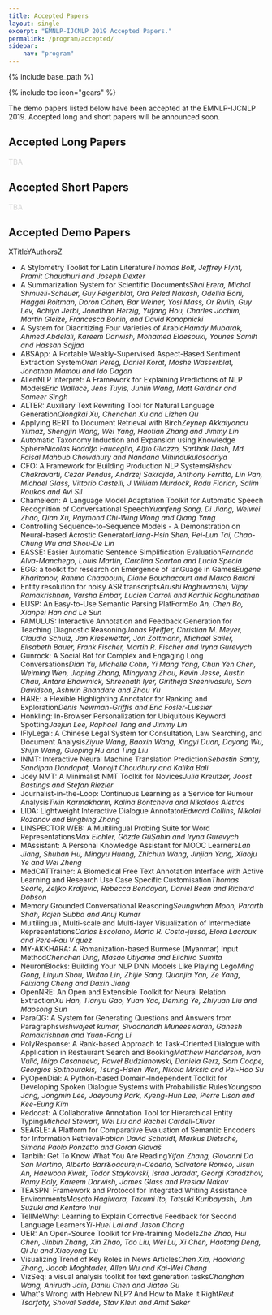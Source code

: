 ```yaml
---
title: Accepted Papers
layout: single
excerpt: "EMNLP-IJCNLP 2019 Accepted Papers."
permalink: /program/accepted/
sidebar:
    nav: "program"
---
```

{% include base_path %}

{% include toc icon="gears" %}

The demo papers listed below have been accepted at the EMNLP-IJCNLP 2019. Accepted long and short papers will be announced soon.



## Accepted Long Papers

<span style="color: lightgray">TBA</span>



## Accepted Short Papers

<span style="color: lightgray">TBA</span>



## Accepted Demo Papers

XTitleYAuthorsZ
- A Stylometry Toolkit for Latin Literature<i>Thomas Bolt, Jeffrey Flynt, Pramit Chaudhuri and Joseph Dexter</i>
- A Summarization System for Scientific Documents<i>Shai Erera, Michal Shmueli-Scheuer, Guy Feigenblat, Ora Peled Nakash, Odellia Boni, Haggai Roitman, Doron Cohen, Bar Weiner, Yosi Mass, Or Rivlin, Guy Lev, Achiya Jerbi, Jonathan Herzig, Yufang Hou, Charles Jochim, Martin Gleize, Francesca Bonin, and David Konopnicki</i>
- A System for Diacritizing Four Varieties of Arabic<i>Hamdy Mubarak, Ahmed Abdelali, Kareem Darwish, Mohamed Eldesouki, Younes Samih and Hassan Sajjad</i>
- ABSApp: A Portable Weakly-Supervised Aspect-Based Sentiment Extraction System<i>Oren Pereg, Daniel Korat, Moshe Wasserblat, Jonathan Mamou and Ido Dagan</i>
- AllenNLP Interpret: A Framework for Explaining Predictions of NLP Models<i>Eric Wallace, Jens Tuyls, Junlin Wang, Matt Gardner and Sameer Singh</i>
- ALTER: Auxiliary Text Rewriting Tool for Natural Language Generation<i>Qiongkai Xu, Chenchen Xu and Lizhen Qu</i>
- Applying BERT to Document Retrieval with Birch<i>Zeynep Akkalyoncu Yilmaz, Shengjin Wang, Wei Yang, Haotian Zhang and Jimmy Lin</i>
- Automatic Taxonomy Induction and Expansion using Knowledge Sphere<i>Nicolas Rodolfo Fauceglia, Alfio Gliozzo, Sarthak Dash, Md. Faisal Mahbub Chowdhury and Nandana Mihindukulasooriya</i>
- CFO: A Framework for Building Production NLP Systems<i>Rishav Chakravarti, Cezar Pendus, Andrzej Sakrajda, Anthony Ferritto, Lin Pan, Michael Glass, Vittorio Castelli, J William Murdock, Radu Florian, Salim Roukos and Avi Sil</i>
- Chameleon: A Language Model Adaptation Toolkit for Automatic Speech Recognition of Conversational Speech<i>Yuanfeng Song, Di Jiang, Weiwei Zhao, Qian Xu, Raymond Chi-Wing Wong and Qiang Yang</i>
- Controlling Sequence-to-Sequence Models - A Demonstration on Neural-based Acrostic Generator<i>Liang-Hsin Shen, Pei-Lun Tai, Chao-Chung Wu and Shou-De Lin</i>
- EASSE: Easier Automatic Sentence Simplification Evaluation<i>Fernando Alva-Manchego, Louis Martin, Carolina Scarton and Lucia Specia</i>
- EGG: a toolkit for research on Emergence of lanGuage in Games<i>Eugene Kharitonov, Rahma Chaabouni, Diane Bouchacourt and Marco Baroni</i>
- Entity resolution for noisy ASR transcripts<i>Arushi Raghuvanshi, Vijay Ramakrishnan, Varsha Embar, Lucien Carroll and Karthik Raghunathan</i>
- EUSP: An Easy-to-Use Semantic Parsing PlatForm<i>Bo An, Chen Bo, Xianpei Han and Le Sun</i>
- FAMULUS: Interactive Annotation and Feedback Generation for Teaching Diagnostic Reasoning<i>Jonas Pfeiffer, Christian M. Meyer, Claudia Schulz, Jan Kiesewetter, Jan Zottmann, Michael Sailer, Elisabeth Bauer, Frank Fischer, Martin R. Fischer and Iryna Gurevych</i>
- Gunrock: A Social Bot for Complex and Engaging Long Conversations<i>Dian Yu, Michelle Cohn, Yi Mang Yang, Chun Yen Chen, Weiming Wen, Jiaping Zhang, Mingyang Zhou, Kevin Jesse, Austin Chau, Antara Bhowmick, Shreenath Iyer, Giritheja Sreenivasulu, Sam Davidson, Ashwin Bhandare and Zhou Yu</i>
- HARE: a Flexible Highlighting Annotator for Ranking and Exploration<i>Denis Newman-Griffis and Eric Fosler-Lussier</i>
- Honkling: In-Browser Personalization for Ubiquitous Keyword Spotting<i>Jaejun Lee, Raphael Tang and Jimmy Lin</i>
- IFlyLegal: A Chinese Legal System for Consultation, Law Searching, and Document Analysis<i>Ziyue Wang, Baoxin Wang, Xingyi Duan, Dayong Wu, Shijin Wang, Guoping Hu and Ting Liu</i>
- INMT: Interactive Neural Machine Translation Prediction<i>Sebastin Santy, Sandipan Dandapat, Monojit Choudhury and Kalika Bali</i>
- Joey NMT: A Minimalist NMT Toolkit for Novices<i>Julia Kreutzer, Joost Bastings and Stefan Riezler</i>
- Journalist-in-the-Loop: Continuous Learning as a Service for Rumour Analysis<i>Twin Karmakharm, Kalina Bontcheva and Nikolaos Aletras</i>
- LIDA: Lightweight Interactive Dialogue Annotator<i>Edward Collins, Nikolai Rozanov and Bingbing Zhang</i>
- LINSPECTOR WEB: A Multilingual Probing Suite for Word Representations<i>Max Eichler, G&ouml;zde G&uuml;&Scedil;ahin and Iryna Gurevych</i>
- MAssistant: A Personal Knowledge Assistant for MOOC Learners<i>Lan Jiang, Shuhan Hu, Mingyu Huang, Zhichun Wang, Jinjian Yang, Xiaoju Ye and Wei Zheng</i>
- MedCATTrainer: A Biomedical Free Text Annotation Interface with Active Learning and Research Use Case Specific Customisation<i>Thomas Searle, Zeljko Kraljevic, Rebecca Bendayan, Daniel Bean and Richard Dobson</i>
- Memory Grounded Conversational Reasoning<i>Seungwhan Moon, Pararth Shah, Rajen Subba and Anuj Kumar</i>
- Multilingual, Multi-scale and Multi-layer Visualization of Intermediate Representations<i>Carlos Escolano, Marta R. Costa-juss&agrave;, Elora Lacroux and Pere-Pau V&acute;quez</i>
- MY-AKKHARA: A Romanization-based Burmese (Myanmar) Input Method<i>Chenchen Ding, Masao Utiyama and Eiichiro Sumita</i>
- NeuronBlocks: Building Your NLP DNN Models Like Playing Lego<i>Ming Gong, Linjun Shou, Wutao Lin, Zhijie Sang, Quanjia Yan, Ze Yang, Feixiang Cheng and Daxin Jiang</i>
- OpenNRE: An Open and Extensible Toolkit for Neural Relation Extraction<i>Xu Han, Tianyu Gao, Yuan Yao, Deming Ye, Zhiyuan Liu and Maosong Sun</i>
- ParaQG: A System for Generating Questions and Answers from Paragraphs<i>vishwajeet kumar, Sivaanandh Muneeswaran, Ganesh Ramakrishnan and Yuan-Fang Li</i>
- PolyResponse: A Rank-based Approach to Task-Oriented Dialogue with Application in Restaurant Search and Booking<i>Matthew Henderson, Ivan Vuli&#263;, I&ntilde;igo Casanueva, Pawe&#322; Budzianowski, Daniela Gerz, Sam Coope, Georgios Spithourakis, Tsung-Hsien Wen, Nikola Mrk&scaron;i&#263; and Pei-Hao Su</i>
- PyOpenDial: A Python-based Domain-Independent Toolkit for Developing Spoken Dialogue Systems with Probabilistic Rules<i>Youngsoo Jang, Jongmin Lee, Jaeyoung Park, Kyeng-Hun Lee, Pierre Lison and Kee-Eung Kim</i>
- Redcoat: A Collaborative Annotation Tool for Hierarchical Entity Typing<i>Michael Stewart, Wei Liu and Rachel Cardell-Oliver</i>
- SEAGLE: A Platform for Comparative Evaluation of Semantic Encoders for Information Retrieval<i>Fabian David Schmidt, Markus Dietsche, Simone Paolo Ponzetto and Goran Glava&scaron;</i>
- Tanbih: Get To Know What You Are Reading<i>Yifan Zhang, Giovanni Da San Martino, Alberto Barr&oacure;n-Cede&ntilde;o, Salvatore Romeo, Jisun An, Haewoon Kwak, Todor Staykovski, Israa Jaradat, Georgi Karadzhov, Ramy Baly, Kareem Darwish, James Glass and Preslav Nakov</i>
- TEASPN: Framework and Protocol for Integrated Writing Assistance Environments<i>Masato Hagiwara, Takumi Ito, Tatsuki Kuribayashi, Jun Suzuki and Kentaro Inui</i>
- TellMeWhy: Learning to Explain Corrective Feedback for Second Language Learners<i>Yi-Huei Lai and Jason Chang</i>
- UER: An Open-Source Toolkit for Pre-training Models<i>Zhe Zhao, Hui Chen, Jinbin Zhang, Xin Zhao, Tao Liu, Wei Lu, Xi Chen, Haotang Deng, Qi Ju and Xiaoyong Du</i>
- Visualizing Trend of Key Roles in News Articles<i>Chen Xia, Haoxiang Zhang, Jacob Moghtader, Allen Wu and Kai-Wei Chang</i>
- VizSeq: a visual analysis toolkit for text generation tasks<i>Changhan Wang, Anirudh Jain, Danlu Chen and Jiatao Gu</i>
- What's Wrong with Hebrew NLP? And How to Make it Right<i>Reut Tsarfaty, Shoval Sadde, Stav Klein and Amit Seker</i>





